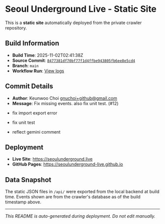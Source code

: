 # Seoul Underground Live - Static Site

This is a **static site** automatically deployed from the private crawler repository.

## Build Information

- **Build Time**: 2025-11-02T02:41:38Z
- **Source Commit**: [`8477381df70bf77f1d4ffbe943805fb6ee8e5cd4`](https://github.com/keunwoochoi/seoulunderground.live/commit/8477381df70bf77f1d4ffbe943805fb6ee8e5cd4)
- **Branch**: `main`
- **Workflow Run**: [View logs](https://github.com/keunwoochoi/seoulunderground.live/actions/runs/19006203160)

## Commit Details

- **Author**: Keunwoo Choi <gnuchoi+github@gmail.com>
- **Message**: Fix missing events. also fix unit test. (#12)

* fix import export error

* fix unit test

* reflect gemini comment

## Deployment

- **Live Site**: https://seoulunderground.live
- **GitHub Pages**: https://seoulunderground-live.github.io

## Data Snapshot

The static JSON files in `/api/` were exported from the local backend at build time.
Events shown are from the crawler's database as of the build timestamp above.

---

*This README is auto-generated during deployment. Do not edit manually.*
